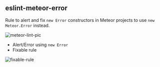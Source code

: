 ##  eslint-meteor-error 

Rule to alert and fix `new Error` constructors in Meteor projects to use `new Meteor.Error` instead.

![meteor-lint-pic](https://github.com/vit0rr/eslint-meteor-error/assets/70543018/00175c25-0738-4903-8083-3eff4ead4ab1)







- Alert/Error using `new Error`
- Fixable rule

![fixable-rule](https://github.com/vit0rr/eslint-meteor-error/assets/70543018/1ff4e550-3066-4378-bfa4-e7b5a1286359)
